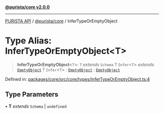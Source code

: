 [**@purista/core v2.0.0**](../README.md)

***

[PURISTA API](../../../packages.md) / [@purista/core](../README.md) / InferTypeOrEmptyObject

# Type Alias: InferTypeOrEmptyObject\<T\>

> **InferTypeOrEmptyObject**\<`T`\>: `T` *extends* `Schema` ? `Infer`\<`T`\> *extends* [`EmptyObject`](EmptyObject.md) ? `Infer`\<`T`\> : [`EmptyObject`](EmptyObject.md) : [`EmptyObject`](EmptyObject.md)

Defined in: [packages/core/src/core/types/InferTypeOrEmptyObject.ts:4](https://github.com/puristajs/purista/blob/master/packages/core/src/core/types/InferTypeOrEmptyObject.ts#L4)

## Type Parameters

• **T** *extends* `Schema` \| `undefined`
